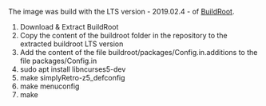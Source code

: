 The image was build with the LTS version - 2019.02.4 - of [BuildRoot](https://buildroot.org/downloads/buildroot-2019.02.4.tar.gz).

1. Download & Extract BuildRoot
2. Copy the content of the buildroot folder in the repository to the extracted buildroot LTS version
3. Add the content of the file buildroot/packages/Config.in.additions to the file packages/Config.in
4. sudo apt install libncurses5-dev
5. make simplyRetro-z5_defconfig
6. make menuconfig
7. make
